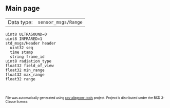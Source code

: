 <!--
File was automatically generated using 'ros-diagram-tools' project.
Project is distributed under the BSD 3-Clause license.
-->

## Main page

|     |     |
| --- | --- |
| Data type: | `sensor_msgs/Range` |

```
uint8 ULTRASOUND=0
uint8 INFRARED=1
std_msgs/Header header
  uint32 seq
  time stamp
  string frame_id
uint8 radiation_type
float32 field_of_view
float32 min_range
float32 max_range
float32 range


```


</br>
<font size="1">
File was automatically generated using <a href="https://github.com/anetczuk/ros-diagram-tools"><i>ros-diagram-tools</i></a> project.
Project is distributed under the BSD 3-Clause license.
</font>
